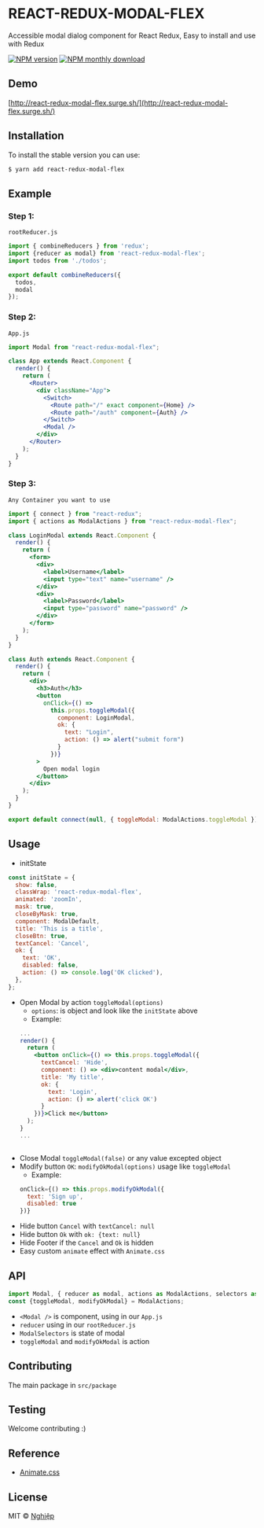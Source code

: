 # REACT-REDUX-MODAL-FLEX
Accessible modal dialog component for React Redux, Easy to install and use with Redux

[![NPM version](https://img.shields.io/npm/v/react-redux-modal-flex.svg)](https://www.npmjs.com/package/react-redux-modal-flex)
[![NPM monthly download](https://img.shields.io/npm/dm/react-redux-modal-flex.svg)](https://www.npmjs.com/package/react-redux-modal-flex)

## Demo
[http://react-redux-modal-flex.surge.sh/](http://react-redux-modal-flex.surge.sh/)

## Installation
To install the stable version you can use:

```sh
$ yarn add react-redux-modal-flex
```

## Example
### Step 1:
`rootReducer.js`
```js
import { combineReducers } from 'redux';
import {reducer as modal} from 'react-redux-modal-flex';
import todos from './todos';

export default combineReducers({
  todos,
  modal
});
```

### Step 2:
`App.js`
```jsx
import Modal from "react-redux-modal-flex";

class App extends React.Component {
  render() {
    return (
      <Router>
        <div className="App">
          <Switch>
            <Route path="/" exact component={Home} />
            <Route path="/auth" component={Auth} />
          </Switch>
          <Modal />
        </div>
      </Router>
    );
  }
}
```

### Step 3:
`Any Container you want to use`
```jsx
import { connect } from "react-redux";
import { actions as ModalActions } from "react-redux-modal-flex";

class LoginModal extends React.Component {
  render() {
    return (
      <form>
        <div>
          <label>Username</label>
          <input type="text" name="username" />
        </div>
        <div>
          <label>Password</label>
          <input type="password" name="password" />
        </div>
      </form>
    );
  }
}

class Auth extends React.Component {
  render() {
    return (
      <div>
        <h3>Auth</h3>
        <button
          onClick={() =>
            this.props.toggleModal({
              component: LoginModal,
              ok: {
                text: "Login",
                action: () => alert("submit form")
              }
            })}
        >
          Open modal login
        </button>
      </div>
    );
  }
}

export default connect(null, { toggleModal: ModalActions.toggleModal })(Auth);
```

## Usage

- initState
```js
const initState = {
  show: false,
  classWrap: 'react-redux-modal-flex',
  animated: 'zoomIn',
  mask: true,
  closeByMask: true,
  component: ModalDefault,
  title: 'This is a title',
  closeBtn: true,
  textCancel: 'Cancel',
  ok: {
    text: 'OK',
    disabled: false,
    action: () => console.log('OK clicked'),
  },
};
```
- Open Modal by action `toggleModal(options)`
    - `options`: is object and look like the `initState` above
    - Example:
    ```jsx
    ...
    render() {
      return (
        <button onClick={() => this.props.toggleModal({
          textCancel: 'Hide',
          component: () => <div>content modal</div>,
          title: 'My title',
          ok: {
            text: 'Login',
            action: () => alert('click OK')
          }
        })}>Click me</button>
      );
    }
    ...
      
    ```
- Close Modal `toggleModal(false)` or any value excepted object
- Modify button `OK`: `modifyOkModal(options)` usage like `toggleModal`
    - Example: 
    ```js
    onClick={() => this.props.modifyOkModal({
      text: 'Sign up',
      disabled: true
    })}
    ```
- Hide button `Cancel` with `textCancel: null`
- Hide button `Ok` with `ok: {text: null}`
- Hide Footer if the `Cancel` and `Ok` is hidden 
- Easy custom `animate` effect with `Animate.css`

## API
```js
import Modal, { reducer as modal, actions as ModalActions, selectors as ModalSelectors};
const {toggleModal, modifyOkModal} = ModalActions;
```
- `<Modal />` is component, using in our `App.js`
- `reducer` using in our `rootReducer.js`
- `ModalSelectors` is state of modal
- `toggleModal` and `modifyOkModal` is action

## Contributing
The main package in `src/package`

## Testing
Welcome contributing :)

## Reference
- [Animate.css](https://daneden.github.io/animate.css/)

## License
MIT © [Nghiệp](http://nghiepit.pro)